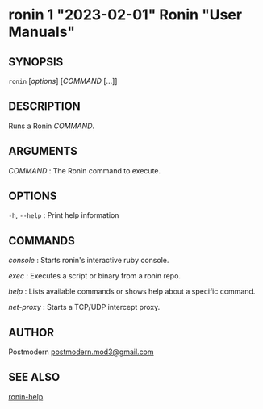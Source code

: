 # ronin 1 "2023-02-01" Ronin "User Manuals"

## SYNOPSIS

`ronin` [*options*] [*COMMAND* [...]]

## DESCRIPTION

Runs a Ronin *COMMAND*.

## ARGUMENTS

*COMMAND*
: The Ronin command to execute.

## OPTIONS

`-h`, `--help`
: Print help information

## COMMANDS

*console*
: Starts ronin's interactive ruby console.

*exec*
: Executes a script or binary from a ronin repo.

*help*
: Lists available commands or shows help about a specific command.

*net-proxy*
: Starts a TCP/UDP intercept proxy.

## AUTHOR

Postmodern <postmodern.mod3@gmail.com>

## SEE ALSO

[ronin-help](ronin-help.1.md)